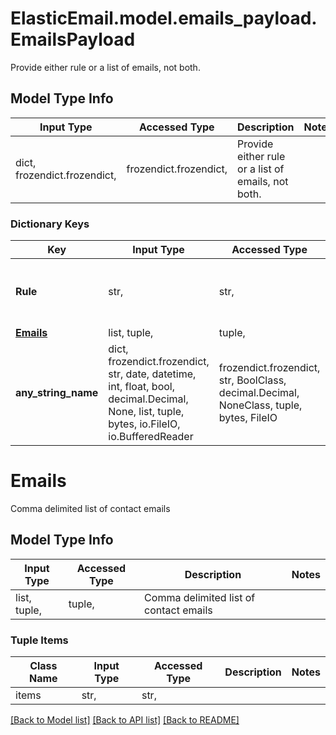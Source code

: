 # ElasticEmail.model.emails_payload.EmailsPayload

Provide either rule or a list of emails, not both.

## Model Type Info
Input Type | Accessed Type | Description | Notes
------------ | ------------- | ------------- | -------------
dict, frozendict.frozendict,  | frozendict.frozendict,  | Provide either rule or a list of emails, not both. | 

### Dictionary Keys
Key | Input Type | Accessed Type | Description | Notes
------------ | ------------- | ------------- | ------------- | -------------
**Rule** | str,  | str,  | SQL-like rule. Sending &#x27;All&#x27; as a value loads all resources of the given type. Help for building a segment rule can be found here: https://help.elasticemail.com/en/articles/5162182-segment-rules | [optional] 
**[Emails](#Emails)** | list, tuple,  | tuple,  | Comma delimited list of contact emails | [optional] 
**any_string_name** | dict, frozendict.frozendict, str, date, datetime, int, float, bool, decimal.Decimal, None, list, tuple, bytes, io.FileIO, io.BufferedReader | frozendict.frozendict, str, BoolClass, decimal.Decimal, NoneClass, tuple, bytes, FileIO | any string name can be used but the value must be the correct type | [optional]

# Emails

Comma delimited list of contact emails

## Model Type Info
Input Type | Accessed Type | Description | Notes
------------ | ------------- | ------------- | -------------
list, tuple,  | tuple,  | Comma delimited list of contact emails | 

### Tuple Items
Class Name | Input Type | Accessed Type | Description | Notes
------------- | ------------- | ------------- | ------------- | -------------
items | str,  | str,  |  | 

[[Back to Model list]](../../README.md#documentation-for-models) [[Back to API list]](../../README.md#documentation-for-api-endpoints) [[Back to README]](../../README.md)

